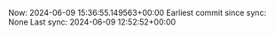 Now: 2024-06-09 15:36:55.149563+00:00 Earliest commit since sync: None Last sync: 2024-06-09 12:52:52+00:00
